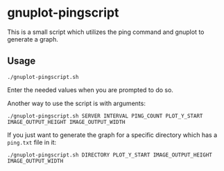 gnuplot-pingscript
==================

This is a small script which utilizes the ping command and gnuplot to
generate a graph.

Usage
-----

	./gnuplot-pingscript.sh

Enter the needed values when you are prompted to do so.

Another way to use the script is with arguments:

	./gnuplot-pingscript.sh SERVER INTERVAL PING_COUNT PLOT_Y_START IMAGE_OUTPUT_HEIGHT IMAGE_OUTPUT_WIDTH

If you just want to generate the graph for a specific directory which
has a `ping.txt` file in it:

	./gnuplot-pingscript.sh DIRECTORY PLOT_Y_START IMAGE_OUTPUT_HEIGHT IMAGE_OUTPUT_WIDTH
